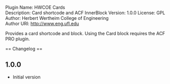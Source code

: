 Plugin Name: HWCOE Cards  
Description: Card shortcode and ACF InnerBlock
Version: 1.0.0
License: GPL  
Author: Herbert Wertheim College of Engineering  
Author URI: http://www.eng.ufl.edu  

Provides a card shortcode and block. Using the Card block requires the ACF PRO plugin.

== Changelog ==

1.0.0
---
- Initial version
